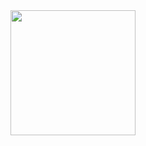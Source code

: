 <!-- ## <img src="https://acegif.com/wp-content/uploads/cat-typing-21.gif" width="50" height="50"  />   Hi there -->
<img src="https://cdn.dribbble.com/users/926537/screenshots/8768655/media/0eb8fcc9f2b8a55c589cfabd6cc89d94.gif" width="200" height="200" />

<!--
**YJ35/YJ35** is a ✨ _special_ ✨ repository because its `README.md` (this file) appears on your GitHub profile.

Here are some ideas to get you started:

- 🔭 I’m currently working on ...
- 🌱 I’m currently learning ...
- 👯 I’m looking to collaborate on ...
- 🤔 I’m looking for help with ...
- 💬 Ask me about ...
- 📫 How to reach me: ...
- 😄 Pronouns: ...
- ⚡ Fun fact: ...
-->
